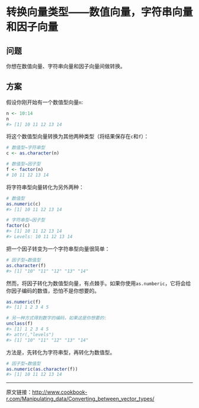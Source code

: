 # 转换向量类型——数值向量，字符串向量和因子向量

## 问题

你想在数值向量、字符串向量和因子向量间做转换。

## 方案

假设你刚开始有一个数值型向量`n`:

```R
n <- 10:14
n
#> [1] 10 11 12 13 14
```

将这个数值型向量转换为其他两种类型（将结果保存在`c`和`f`）：

```R
# 数值型→字符串型
c <- as.character(n)

# 数值型→因子型
f <- factor(n)
# 10 11 12 13 14
```

将字符串型向量转化为另外两种：

```R
# 数值型
as.numeric(c)
#> [1] 10 11 12 13 14

# 字符串型→因子型
factor(c)
#> [1] 10 11 12 13 14
#> Levels: 10 11 12 13 14
```

把一个因子转变为一个字符串型向量很简单：

```R
# 因子型→数值型
as.character(f)
#> [1] "10" "11" "12" "13" "14"
```

然而，将因子转化为数值型向量，有点棘手。如果你使用`as.numberic`，它将会给你因子编码的数值，恐怕不是你想要的。

```R
as.numeric(f)
#> [1] 1 2 3 4 5

# 另一种方式得到数字的编码，如果这是你想要的:
unclass(f)
#> [1] 1 2 3 4 5
#> attr(,"levels")
#> [1] "10" "11" "12" "13" "14"
```

方法是，先转化为字符串型，再转化为数值型。

```R
# 因子型→数值型
as.numeric(as.character(f))
#> [1] 10 11 12 13 14
```

---

原文链接：http://www.cookbook-r.com/Manipulating_data/Converting_between_vector_types/
